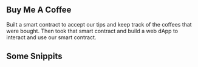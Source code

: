 ## Buy Me A Coffee

Built a smart contract to accept our tips and keep track of the coffees that were bought. Then took that smart contract and build a web dApp to interact and use our smart contract.

## Some Snippits

